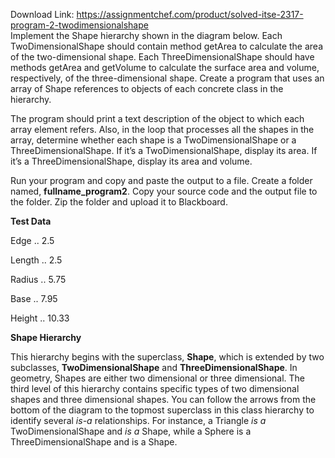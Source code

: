 Download Link: https://assignmentchef.com/product/solved-itse-2317-program-2-twodimensionalshape
<br>
Implement the Shape hierarchy shown in the diagram below.  Each TwoDimensionalShape should contain method getArea to calculate the area of the two-dimensional shape. Each ThreeDimensionalShape should have methods getArea and getVolume to calculate the surface area and volume, respectively, of the three-dimensional shape. Create a program that uses an array of Shape references to objects of each concrete class in the hierarchy.

The program should print a text description of the object to which each array element refers. Also, in the loop that processes all the shapes in the array, determine whether each shape is a TwoDimensionalShape or a ThreeDimensionalShape. If it’s a TwoDimensionalShape, display its area.  If it’s a ThreeDimensionalShape, display its area and volume.




Run your program and copy and paste the output to a file.  Create a folder named, <strong>fullname_program2</strong>.  Copy your source code and the output file to the folder.  Zip the folder and upload it to Blackboard.




<strong>Test Data </strong>

Edge      ..     2.5

Length   ..     2.5

Radius   ..     5.75

Base      ..     7.95

Height    ..    10.33










<strong>Shape Hierarchy </strong>




This hierarchy begins with the superclass, <strong>Shape</strong>, which is extended by two subclasses, <strong>TwoDimensionalShape</strong> and <strong>ThreeDimensionalShape</strong>.  In geometry, Shapes are either two dimensional or three dimensional. The third level of this hierarchy contains specific types of two dimensional shapes and three dimensional shapes.  You can follow the arrows from the bottom of the diagram to the topmost superclass in this class hierarchy to identify several <em>is-a</em> relationships. For instance, a Triangle <em>is a</em> TwoDimensionalShape and <em>is a</em> Shape, while a Sphere is a ThreeDimensionalShape and is a Shape.
